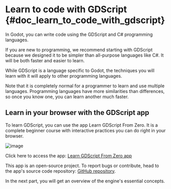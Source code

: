 # Learn to code with GDScript {#doc_learn_to_code_with_gdscript}

In Godot, you can write code using the GDScript and C# programming
languages.

If you are new to programming, we recommend starting with GDScript
because we designed it to be simpler than all-purpose languages like C#.
It will be both faster and easier to learn.

While GDScript is a language specific to Godot, the techniques you will
learn with it will apply to other programming languages.

Note that it is completely normal for a programmer to learn and use
multiple languages. Programming languages have more similarities than
differences, so once you know one, you can learn another much faster.

## Learn in your browser with the GDScript app

To learn GDScript, you can use the app Learn GDScript From Zero. It is a
complete beginner course with interactive practices you can do right in
your browser.

![image](img/learn_gdscript_app.webp)

Click here to access the app: [Learn GDScript From Zero
app](https://gdquest.github.io/learn-gdscript/?ref=godot-docs)

This app is an open-source project. To report bugs or contribute, head
to the app\'s source code repository: [GitHub
repository](https://github.com/GDQuest/learn-gdscript).

In the next part, you will get an overview of the engine\'s essential
concepts.
